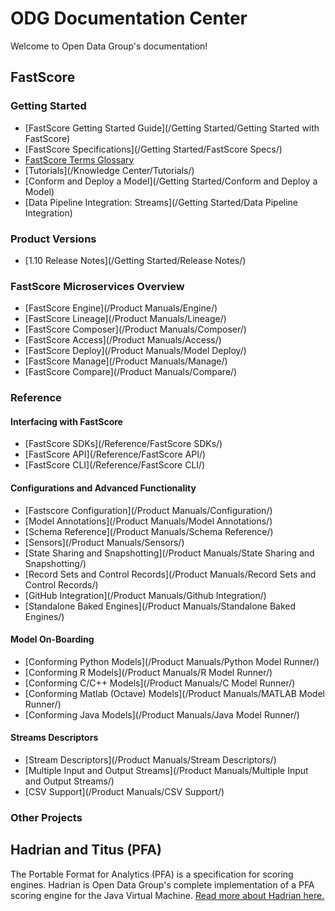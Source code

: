 # ODG Documentation Center

Welcome to Open Data Group's documentation!

<!-- Search Bar -->
<!--<form action="/search.html" method="get">-->
<!--    <label for="search_box">Search</label>-->
<!--    <input type="text" id="search_box" name="query">-->
<!--    <input type="submit" value="search">-->
<!--</form>-->


## FastScore

### Getting Started

- [FastScore Getting Started Guide](/Getting Started/Getting Started with FastScore)
- [FastScore Specifications](/Getting Started/FastScore Specs/)
- [FastScore Terms Glossary](/Glossary/)
- [Tutorials](/Knowledge Center/Tutorials/)
- [Conform and Deploy a Model](/Getting Started/Conform and Deploy a Model)
- [Data Pipeline Integration: Streams](/Getting Started/Data Pipeline Integration)


### Product Versions
- [1.10 Release Notes](/Getting Started/Release Notes/)



### FastScore Microservices Overview

- [FastScore Engine](/Product Manuals/Engine/)
- [FastScore Lineage](/Product Manuals/Lineage/)
- [FastScore Composer](/Product Manuals/Composer/)
- [FastScore Access](/Product Manuals/Access/)
- [FastScore Deploy](/Product Manuals/Model Deploy/)
- [FastScore Manage](/Product Manuals/Manage/)
- [FastScore Compare](/Product Manuals/Compare/)



### Reference

#### Interfacing with FastScore
- [FastScore SDKs](/Reference/FastScore SDKs/)
- [FastScore API](/Reference/FastScore API/)
- [FastScore CLI](/Reference/FastScore CLI/)

#### Configurations and Advanced Functionality

- [Fastscore Configuration](/Product Manuals/Configuration/)
- [Model Annotations](/Product Manuals/Model Annotations/)
- [Schema Reference](/Product Manuals/Schema Reference/)
- [Sensors](/Product Manuals/Sensors/)
- [State Sharing and Snapshotting](/Product Manuals/State Sharing and Snapshotting/)
- [Record Sets and Control Records](/Product Manuals/Record Sets and Control Records/)
- [GitHub Integration](/Product Manuals/Github Integration/)
- [Standalone Baked Engines](/Product Manuals/Standalone Baked Engines/)

#### Model On-Boarding

- [Conforming Python Models](/Product Manuals/Python Model Runner/)
- [Conforming R Models](/Product Manuals/R Model Runner/)
- [Conforming C/C++ Models](/Product Manuals/C Model Runner/)
- [Conforming Matlab (Octave) Models](/Product Manuals/MATLAB Model Runner/)
- [Conforming Java Models](/Product Manuals/Java Model Runner/)

#### Streams Descriptors

- [Stream Descriptors](/Product Manuals/Stream Descriptors/)
- [Multiple Input and Output Streams](/Product Manuals/Multiple Input and Output Streams/)
- [CSV Support](/Product Manuals/CSV Support/)


### Other Projects

## Hadrian and Titus (PFA)

The Portable Format for Analytics (PFA) is a specification for scoring engines.
Hadrian is Open Data Group's complete implementation of a PFA scoring engine for
the Java Virtual Machine. [Read more about Hadrian here.](Hadrian)

